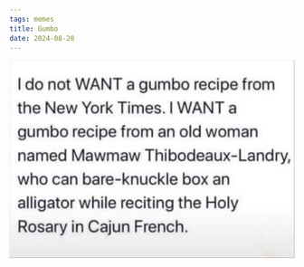 ```yaml
---
tags: memes
title: Gumbo
date: 2024-08-20
---
```


![recipe](https://raw.githubusercontent.com/muneer78/muneer78.github.io/master/images/recipe.jpg)
